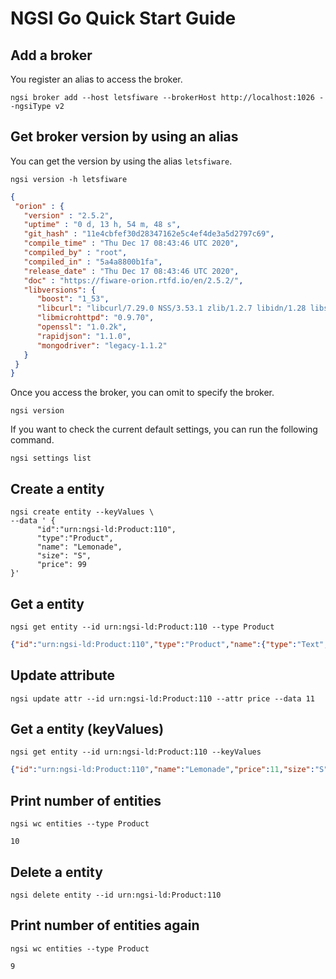 # NGSI Go Quick Start Guide

## Add a broker

You register an alias to access the broker.

```console
ngsi broker add --host letsfiware --brokerHost http://localhost:1026 --ngsiType v2
```

## Get broker version by using an alias

You can get the version by using the alias `letsfiware`.

```console
ngsi version -h letsfiware
```

```json
{
 "orion" : {
   "version" : "2.5.2",
   "uptime" : "0 d, 13 h, 54 m, 48 s",
   "git_hash" : "11e4cbfef30d28347162e5c4ef4de3a5d2797c69",
   "compile_time" : "Thu Dec 17 08:43:46 UTC 2020",
   "compiled_by" : "root",
   "compiled_in" : "5a4a8800b1fa",
   "release_date" : "Thu Dec 17 08:43:46 UTC 2020",
   "doc" : "https://fiware-orion.rtfd.io/en/2.5.2/",
   "libversions": {
      "boost": "1_53",
      "libcurl": "libcurl/7.29.0 NSS/3.53.1 zlib/1.2.7 libidn/1.28 libssh2/1.8.0",
      "libmicrohttpd": "0.9.70",
      "openssl": "1.0.2k",
      "rapidjson": "1.1.0",
      "mongodriver": "legacy-1.1.2"
   }
 }
}
```

Once you access the broker, you can omit to specify the broker.

```console
ngsi version
```

If you want to check the current default settings, you can run the following command.

```console
ngsi settings list
```

## Create a entity

```console
ngsi create entity --keyValues \
--data ' {
      "id":"urn:ngsi-ld:Product:110",
      "type":"Product",
      "name": "Lemonade",
      "size": "S",
      "price": 99
}'
```

## Get a entity

```console
ngsi get entity --id urn:ngsi-ld:Product:110 --type Product
```

```json
{"id":"urn:ngsi-ld:Product:110","type":"Product","name":{"type":"Text","value":"Lemonade","metadata":{}},"price":{"type":"Number","value":99,"metadata":{}},"size":{"type":"Text","value":"S","metadata":{}}}
```

## Update attribute

```console
ngsi update attr --id urn:ngsi-ld:Product:110 --attr price --data 11
```

## Get a entity (keyValues)

```console
ngsi get entity --id urn:ngsi-ld:Product:110 --keyValues
```

```json
{"id":"urn:ngsi-ld:Product:110","name":"Lemonade","price":11,"size":"S","type":"Product"}
```

## Print number of entities

```console
ngsi wc entities --type Product
```

```text
10
```

## Delete a entity

```console
ngsi delete entity --id urn:ngsi-ld:Product:110
```

## Print number of entities again

```console
ngsi wc entities --type Product
```

```text
9
```
